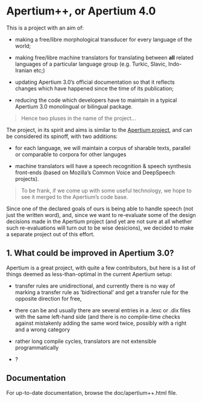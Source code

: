 # Apertium++, or Apertium 4.0

This is a project with an aim of:

* making a free/libre morphological transducer for every language of the
  world;

* making free/libre machine translators for translating between **all**
  related languages of a particular language group \(e.g. Turkic,
  Slavic, Indo-Iranian etc;\)

* updating Apertium 3.0’s official documentation so that it reflects
  changes which have happened since the time of its publication;

* reducing the code which developers have to maintain in a typical
  Apertium 3.0 monolingual or bilingual package.

> Hence two pluses in the name of the project...

The project, in its spirit and aims is similar to the [Apertium
project](https://www.apertium.org), and can be considered its spinoff,
with two additions:

* for each language, we will maintain a corpus of sharable texts,
  parallel or comparable to corpora for other languges

* machine translators will have a speech recognition & speech synthesis
  front-ends \(based on Mozilla’s Common Voice and DeepSpeech
  projects\).

> To be frank, if we come up with some useful technology, we hope to see
> it merged to the Apertium’s code base.

Since one of the declared goals of ours is being able to handle speech
\(not just the written word\), and, since we want to re-evaluate some of
the design decisions made in the Apertium project \(and yet are not sure
at all whether such re-evaluations will turn out to be wise desicions\),
we decided to make a separate project out of this effort.

## 1. What could be improved in Apertium 3.0?

Apertium is a great project, with quite a few contributors, but here is
a list of things deemed as less-than-optimal in the current Apertium
setup:

* transfer rules are unidirectional, and currently there is no way of
  marking a transfer rule as ‘bidirectional’ and get a transfer rule for
  the opposite direction for free,

* there can be and usually there are several entries in a .lexc or .dix
  files with the same left-hand side \(and there is no compile-time
  checks against mistakenly adding the same word twice, possibly with a
  right and a wrong category

* rather long compile cycles, translators are not extensible
  programmatically

* ?

## Documentation

For up-to-date documentation, browse the doc/apertium++.html file.